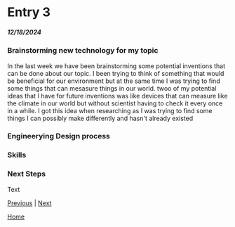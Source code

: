 # Entry 3
##### 12/18/2024

### Brainstorming new technology for my topic
In the last week we have been brainstorming some potential inventions that can be done about our topic. I been trying to think of something that would be beneficial for our environment but at the same time I was trying to find some things that can mesasure things in our world. twoo of my potential ideas that I have for future inventions was like devices that can measure like the climate in our world but without scientist having to check it every once in a while. I got this idea when researching as I was trying to find some things I can possibly make differently and hasn't already existed
### Engineerying Design process

### Skills

### Next Steps
Text

[Previous](entry02.md) | [Next](entry04.md)

[Home](../README.md)
